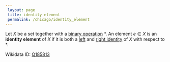 ```yaml
---
 layout: page
 title: identity element
 permalink: /chicago/identity_element
---
```

Let $X$ be a set together with a [binary operation](https://mathgloss.github.io/MathGloss/binary_operation) $*$. An element $e \in X$ is an **identity element** of $X$ if it is both a [left](https://mathgloss.github.io/MathGloss/left_identity_element) and [right identity](https://mathgloss.github.io/MathGloss/right_identity_element) of $X$ with respect to $*$.

Wikidata ID: [Q185813](https://www.wikidata.org/wiki/Q185813)